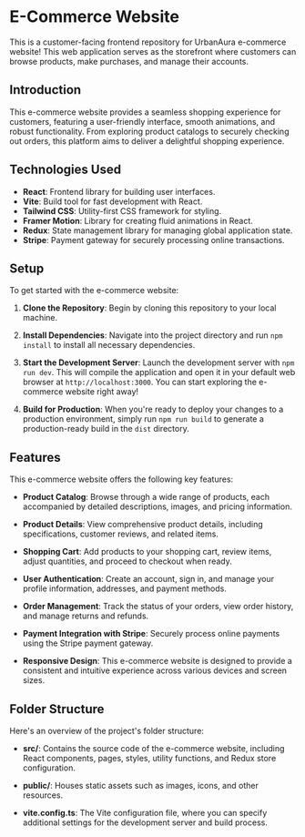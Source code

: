 # E-Commerce Website

This is a customer-facing frontend repository for UrbanAura e-commerce website! This web application serves as the storefront where customers can browse products, make purchases, and manage their accounts.

## Introduction

This e-commerce website provides a seamless shopping experience for customers, featuring a user-friendly interface, smooth animations, and robust functionality. From exploring product catalogs to securely checking out orders, this platform aims to deliver a delightful shopping experience.

## Technologies Used

- **React**: Frontend library for building user interfaces.
- **Vite**: Build tool for fast development with React.
- **Tailwind CSS**: Utility-first CSS framework for styling.
- **Framer Motion**: Library for creating fluid animations in React.
- **Redux**: State management library for managing global application state.
- **Stripe**: Payment gateway for securely processing online transactions.

## Setup

To get started with the e-commerce website:

1. **Clone the Repository**: Begin by cloning this repository to your local machine.

2. **Install Dependencies**: Navigate into the project directory and run `npm install` to install all necessary dependencies.

3. **Start the Development Server**: Launch the development server with `npm run dev`. This will compile the application and open it in your default web browser at `http://localhost:3000`. You can start exploring the e-commerce website right away!

4. **Build for Production**: When you're ready to deploy your changes to a production environment, simply run `npm run build` to generate a production-ready build in the `dist` directory.

## Features

This e-commerce website offers the following key features:

- **Product Catalog**: Browse through a wide range of products, each accompanied by detailed descriptions, images, and pricing information.

- **Product Details**: View comprehensive product details, including specifications, customer reviews, and related items.

- **Shopping Cart**: Add products to your shopping cart, review items, adjust quantities, and proceed to checkout when ready.

- **User Authentication**: Create an account, sign in, and manage your profile information, addresses, and payment methods.

- **Order Management**: Track the status of your orders, view order history, and manage returns and refunds.

- **Payment Integration with Stripe**: Securely process online payments using the Stripe payment gateway.

- **Responsive Design**: This e-commerce website is designed to provide a consistent and intuitive experience across various devices and screen sizes.

## Folder Structure

Here's an overview of the project's folder structure:

- **src/**: Contains the source code of the e-commerce website, including React components, pages, styles, utility functions, and Redux store configuration.

- **public/**: Houses static assets such as images, icons, and other resources.

- **vite.config.ts**: The Vite configuration file, where you can specify additional settings for the development server and build process.
